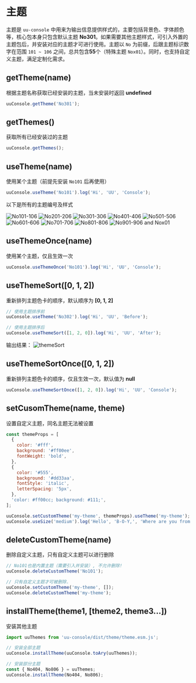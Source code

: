 # 主题

主题是 `uu-console` 中用来为输出信息提供样式的，主要包括背景色、字体颜色等，核心包本身只包含默认主题 **No301**。如果需要其他主题样式，可引入外置的主题包后，并安装对应的主题才可进行使用。主题以 `No` 为前缀，后跟主题标识数字在范围 `101 ~ 106` 之间，总共包含**55**个（特殊主题 `Nox01`）。同时，也支持自定义主题，满足定制化需求。

## getTheme(name)

根据主题名称获取已经安装的主题，当未安装时返回 **undefined**

```js
uuConsole.getTheme('No301');
```

## getThemes()

获取所有已经安装过的主题

```js
uuConsole.getThemes();
```

## useTheme(name)

使用某个主题（前提先安装 `No101` 后再使用）

```js
uuConsole.useTheme('No101').log('Hi', 'UU', 'Console');
```

以下是所有的主题编号及样式

![No101-106](https://demo.preetyname.com/static/uuConsole/images/theme-no1.png)
![No201-206](https://demo.preetyname.com/static/uuConsole/images/theme-no2.png)
![No301-306](https://demo.preetyname.com/static/uuConsole/images/theme-no3.png)
![No401-406](https://demo.preetyname.com/static/uuConsole/images/theme-no4.png)
![No501-506](https://demo.preetyname.com/static/uuConsole/images/theme-no5.png)
![No601-606](https://demo.preetyname.com/static/uuConsole/images/theme-no6.png)
![No701-706](https://demo.preetyname.com/static/uuConsole/images/theme-no7.png)
![No801-806](https://demo.preetyname.com/static/uuConsole/images/theme-no8.png)
![No901-906 and Nox01](https://demo.preetyname.com/static/uuConsole/images/theme-no9.png)

## useThemeOnce(name)

使用某个主题，仅且生效一次

```js
uuConsole.useThemeOnce('No101').log('Hi', 'UU', 'Console');
```

## useThemeSort([0, 1, 2])

重新排列主题色卡的顺序，默认顺序为 **[0, 1, 2]**

```js
// 使用主题排序前
uuConsole.useTheme('No302').log('Hi', 'UU', 'Before');

// 使用主题排序后
uuConsole.useThemeSort([1, 2, 0]).log('Hi', 'UU', 'After');
```

输出结果：
![themeSort](https://demo.preetyname.com/static/uuConsole/images/themeSort.png)

## useThemeSortOnce([0, 1, 2])

重新排列主题色卡的顺序，仅且生效一次，默认值为 **null**

```js
uuConsole.useThemeSortOnce([1, 2, 0]).log('Hi', 'UU', 'Console');
```

## setCusomTheme(name, theme)

设置自定义主题，同名主题无法被设置

```js
const themeProps = [
  {
    color: '#fff',
    background: '#ff00ee',
    fontWeight: 'bold',
  },
  {
    color: '#555',
    background: '#dd33aa',
    fontStyle: 'italic',
    letterSpacing: '5px',
  },
  'color: #ff00cc; background: #111;',
];

uuConsole.setCustomTheme('my-theme', themeProps).useTheme('my-theme');
uuConsole.useSize('medium').log('Hello', 'B-O-Y,', 'Where are you from');
```

## deleteCustomTheme(name)

删除自定义主题，只有自定义主题可以进行删除

```js
// No101也是内置主题（需要引入并安装）, 不允许删除!
uuConsole.deleteCustomTheme('No101');

// 只有自定义主题才可被删除.
uuConsole.setCustomTheme('my-theme', []);
uuConsole.deleteCustomTheme('my-theme');
```

## installTheme(theme1, [theme2, theme3...])

安装其他主题

```js
import uuThemes from 'uu-console/dist/theme/theme.esm.js';

// 安装全部主题
uuConsole.installTheme(uuConsole.toAry(uuThemes));

// 安装部分主题
const { No404, No806 } = uuThemes;
uuConsole.installTheme(No404, No806);
```
